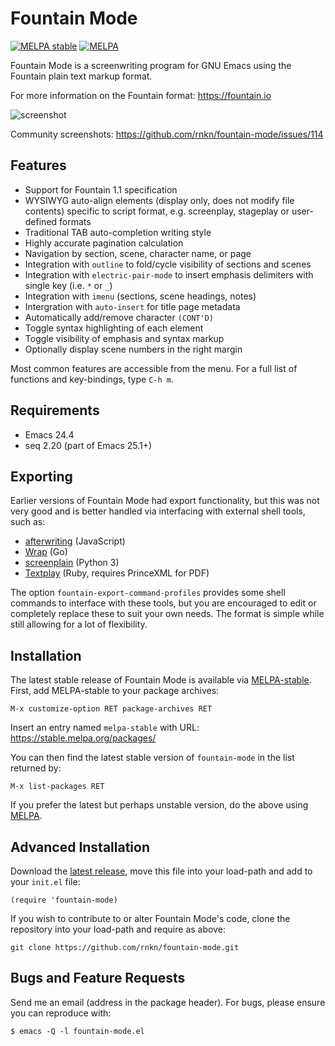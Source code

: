 Fountain Mode
=============

[![MELPA stable](https://stable.melpa.org/packages/fountain-mode-badge.svg)][1]
[![MELPA](https://melpa.org/packages/fountain-mode-badge.svg)][2]

Fountain Mode is a screenwriting program for GNU Emacs using the
Fountain plain text markup format.

For more information on the Fountain format: https://fountain.io

![screenshot](https://user-images.githubusercontent.com/1256849/74600084-c1553900-50d7-11ea-9367-c9726e2bffee.png)

Community screenshots: https://github.com/rnkn/fountain-mode/issues/114


Features
--------

-  Support for Fountain 1.1 specification
-  WYSIWYG auto-align elements (display only, does not modify file
   contents) specific to script format, e.g. screenplay, stageplay or
   user-defined formats
-  Traditional TAB auto-completion writing style
-  Highly accurate pagination calculation
-  Navigation by section, scene, character name, or page
-  Integration with `outline` to fold/cycle visibility of sections and
   scenes
-  Integration with `electric-pair-mode` to insert emphasis delimiters
   with single key (i.e. `*` or `_`)
-  Integration with `imenu` (sections, scene headings, notes)
-  Intergration with `auto-insert` for title page metadata
-  Automatically add/remove character `(CONT'D)`
-  Toggle syntax highlighting of each element
-  Toggle visibility of emphasis and syntax markup
-  Optionally display scene numbers in the right margin

Most common features are accessible from the menu. For a full list of
functions and key-bindings, type `C-h m`.


Requirements
------------

-  Emacs 24.4
-  seq 2.20 (part of Emacs 25.1+)


Exporting
---------

Earlier versions of Fountain Mode had export functionality, but this was
not very good and is better handled via interfacing with external shell
tools, such as:

-  [afterwriting](https://github.com/ifrost/afterwriting-labs/blob/master/docs/clients.md) (JavaScript)
-  [Wrap](https://github.com/Wraparound/wrap) (Go)
-  [screenplain](https://github.com/vilcans/screenplain) (Python 3)
-  [Textplay](https://github.com/olivertaylor/Textplay) (Ruby, requires PrinceXML for PDF)

The option `fountain-export-command-profiles` provides some shell
commands to interface with these tools, but you are encouraged to edit
or completely replace these to suit your own needs. The format is simple
while still allowing for a lot of flexibility.


Installation
------------

The latest stable release of Fountain Mode is available via
[MELPA-stable][1]. First, add MELPA-stable to your package archives:

    M-x customize-option RET package-archives RET
    
Insert an entry named `melpa-stable` with URL:
https://stable.melpa.org/packages/

You can then find the latest stable version of `fountain-mode` in the
list returned by:

    M-x list-packages RET

If you prefer the latest but perhaps unstable version, do the above
using [MELPA][2].


Advanced Installation
---------------------

Download the [latest release][3], move this file into your load-path and
add to your `init.el` file:

    (require 'fountain-mode)

If you wish to contribute to or alter Fountain Mode's code, clone the
repository into your load-path and require as above:

    git clone https://github.com/rnkn/fountain-mode.git


Bugs and Feature Requests
-------------------------

Send me an email (address in the package header). For bugs, please
ensure you can reproduce with:

    $ emacs -Q -l fountain-mode.el


[1]: https://stable.melpa.org/#/fountain-mode
[2]: https://melpa.org/#/fountain-mode
[3]: https://github.com/rnkn/fountain-mode/tags
